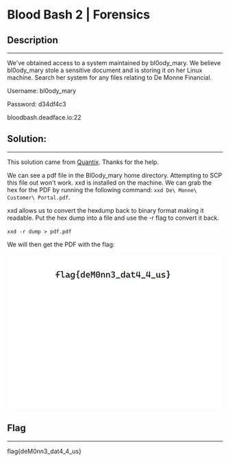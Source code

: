 # Blood Bash 2 | Forensics

## Description
- - -
We've obtained access to a system maintained by bl0ody_mary. We believe bl0ody_mary stole a sensitive document and is storing it on her Linux machine. Search her system for any files relating to De Monne Financial.

Username: bl0ody_mary 

Password: d34df4c3

bloodbash.deadface.io:22 

## Solution:
- - -
This solution came from [Quantix](https://github.com/cftad/cftad). Thanks for the help.

We can see a pdf file in the Bl0ody_mary home directory. Attempting to SCP this file out won't work. xxd is installed on the machine. We can grab the hex for the PDF by running the following command: `xxd De\ Monne\ Customer\ Portal.pdf`.

xxd allows us to convert the hexdump back to binary format making it readable. Put the hex dump into a file and use the -r flag to convert it back.

`xxd -r dump > pdf.pdf`

We will then get the PDF with the flag:

<img src="../images/de-monne-pdf.png">

## Flag
- - -
flag{deM0nn3_dat4_4_us}